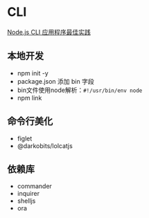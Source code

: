 # CLI
[Node.js CLI 应用程序最佳实践](https://github.com/lirantal/nodejs-cli-apps-best-practices/blob/master/README_zh-CN.md)

## 本地开发
- npm init -y
- package.json 添加 bin 字段
- bin文件使用node解析：`#!/usr/bin/env node`
- npm link

## 命令行美化
- figlet
- @darkobits/lolcatjs

## 依赖库
- commander
- inquirer
- shelljs
- ora
